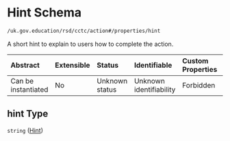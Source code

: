 # Hint Schema

```txt
/uk.gov.education/rsd/cctc/action#/properties/hint
```

A short hint to explain to users how to complete the action.

| Abstract            | Extensible | Status         | Identifiable            | Custom Properties | Additional Properties | Access Restrictions | Defined In                                                                                    |
| :------------------ | :--------- | :------------- | :---------------------- | :---------------- | :-------------------- | :------------------ | :-------------------------------------------------------------------------------------------- |
| Can be instantiated | No         | Unknown status | Unknown identifiability | Forbidden         | Allowed               | none                | [action.schema.json\*](../../app/workflows/schemas/action.schema.json "open original schema") |

## hint Type

`string` ([Hint](action-properties-hint.md))
